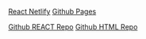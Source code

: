 [React Netlify](https://sartreslist.netlify.app/)
[Github Pages](https://serjayp.github.io/Fashion-Blog-Static/)

[Github REACT Repo](https://github.com/SerjayP/Fashion-Blog-Dynamic)
[Github HTML Repo](https://github.com/SerjayP/Fashion-Blog-Static)
